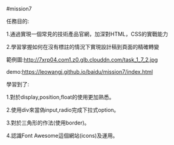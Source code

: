 #mission7

任務目的:

1.通過實現一個常見的技術產品官網，加深對HTML，CSS的實戰能力

2.學習掌握如何在沒有標註的情況下實現設計稿到頁面的精確轉變

範例圖:http://7xrp04.com1.z0.glb.clouddn.com/task_1_7_2.jpg

demo:https://leowangj.github.io/baidu/mission7/index.html

學習到了:

1.對於display,position,float的使用更加熟悉。

2.使用div來當偽input,radio完成下拉式option。

3.對於三角形的作法(使用border)。

4.認識Font Awesome這個網站(icons)及運用。
